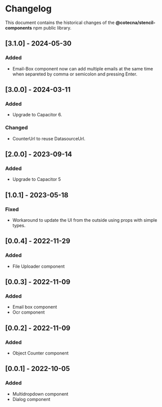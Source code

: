 # Changelog
This document contains the historical changes of the **@cotecna/stencil-components** npm public library.


## [3.1.0] - 2024-05-30
### Added
- Email-Box component now can add multiple emails at the same time when separeted by comma or semicolon and pressing Enter.

## [3.0.0] - 2024-03-11
### Added
- Upgrade to Capacitor 6.
### Changed
- CounterUrl to reuse DatasourceUrl.

## [2.0.0] - 2023-09-14
### Added
- Upgrade to Capacitor 5

## [1.0.1] - 2023-05-18
### Fixed
- Workaround to update the UI from the outside using props with simple types.

## [0.0.4] - 2022-11-29
### Added
- File Uploader component

## [0.0.3] - 2022-11-09
### Added
- Email box component
- Ocr component

## [0.0.2] - 2022-11-09
### Added
- Object Counter component

## [0.0.1] - 2022-10-05
### Added
- Multidropdown component
- Dialog component